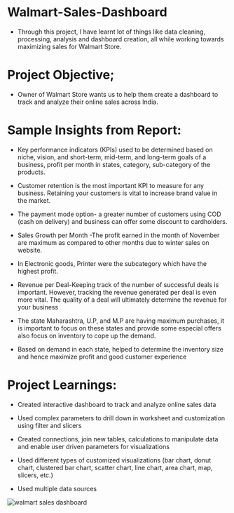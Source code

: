 # Walmart-Sales-Dashboard

- Through this project, I have learnt lot of things like data cleaning, processing, analysis and dashboard creation, all while working towards maximizing sales for Walmart Store.

# Project Objective;
- Owner of Walmart Store wants us to help them create a dashboard to track and analyze their online sales across India.

# Sample Insights from Report:

- Key performance indicators (KPIs) used to be determined based on niche, vision, and short-term, mid-term, and long-term goals of a business, profit per month in states, category, sub-category of the products.

- Customer retention is the most important KPI to measure for any business. Retaining your customers is vital to increase brand value in the market.


- The payment mode option- a greater number of customers using COD (cash on delivery) and business can offer some discount to cardholders.

- Sales Growth per Month -The profit earned in the month of November are maximum as compared to other months due to winter sales on website.

  
- In Electronic goods, Printer were the subcategory which have the highest profit.


- Revenue per Deal-Keeping track of the number of successful deals is important. However, tracking the revenue generated per deal is even more vital. The quality of a deal will ultimately determine the revenue for your business


- The state Maharashtra, U.P, and M.P are having maximum purchases, it is important to focus on these states and provide some especial offers also focus on inventory to cope up the demand.


- Based on demand in each state, helped to determine the inventory size and hence maximize profit and good customer experience

# Project Learnings:


- Created interactive dashboard to track and analyze online sales data


- Used complex parameters to drill down in worksheet and customization using filter and slicers


- Created connections, join new tables, calculations to manipulate data and enable user driven parameters for visualizations


- Used different types of customized visualizations (bar chart, donut chart, clustered bar chart, scatter chart, line chart, area chart, map, slicers, etc.)

- Used multiple data sources

![walmart sales dashboard](https://user-images.githubusercontent.com/73175318/226312990-5cf1911a-5c7e-4b52-883e-919655ec7a60.PNG)
